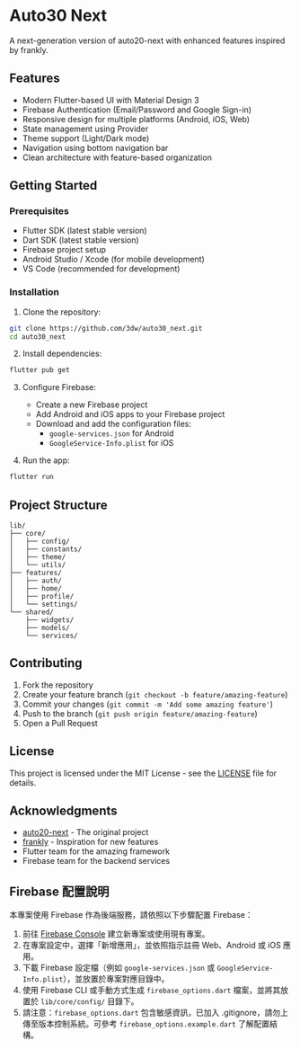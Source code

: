 # Auto30 Next

A next-generation version of auto20-next with enhanced features inspired by frankly.

## Features

- Modern Flutter-based UI with Material Design 3
- Firebase Authentication (Email/Password and Google Sign-in)
- Responsive design for multiple platforms (Android, iOS, Web)
- State management using Provider
- Theme support (Light/Dark mode)
- Navigation using bottom navigation bar
- Clean architecture with feature-based organization

## Getting Started

### Prerequisites

- Flutter SDK (latest stable version)
- Dart SDK (latest stable version)
- Firebase project setup
- Android Studio / Xcode (for mobile development)
- VS Code (recommended for development)

### Installation

1. Clone the repository:
```bash
git clone https://github.com/3dw/auto30_next.git
cd auto30_next
```

2. Install dependencies:
```bash
flutter pub get
```

3. Configure Firebase:
   - Create a new Firebase project
   - Add Android and iOS apps to your Firebase project
   - Download and add the configuration files:
     - `google-services.json` for Android
     - `GoogleService-Info.plist` for iOS

4. Run the app:
```bash
flutter run
```

## Project Structure

```
lib/
├── core/
│   ├── config/
│   ├── constants/
│   ├── theme/
│   └── utils/
├── features/
│   ├── auth/
│   ├── home/
│   ├── profile/
│   └── settings/
└── shared/
    ├── widgets/
    ├── models/
    └── services/
```

## Contributing

1. Fork the repository
2. Create your feature branch (`git checkout -b feature/amazing-feature`)
3. Commit your changes (`git commit -m 'Add some amazing feature'`)
4. Push to the branch (`git push origin feature/amazing-feature`)
5. Open a Pull Request

## License

This project is licensed under the MIT License - see the [LICENSE](LICENSE) file for details.

## Acknowledgments

- [auto20-next](https://github.com/3dw/auto20-next) - The original project
- [frankly](https://github.com/berkmancenter/frankly) - Inspiration for new features
- Flutter team for the amazing framework
- Firebase team for the backend services

## Firebase 配置說明

本專案使用 Firebase 作為後端服務，請依照以下步驟配置 Firebase：

1. 前往 [Firebase Console](https://console.firebase.google.com/) 建立新專案或使用現有專案。
2. 在專案設定中，選擇「新增應用」，並依照指示註冊 Web、Android 或 iOS 應用。
3. 下載 Firebase 設定檔（例如 `google-services.json` 或 `GoogleService-Info.plist`），並放置於專案對應目錄中。
4. 使用 Firebase CLI 或手動方式生成 `firebase_options.dart` 檔案，並將其放置於 `lib/core/config/` 目錄下。
5. 請注意：`firebase_options.dart` 包含敏感資訊，已加入 .gitignore，請勿上傳至版本控制系統。可參考 `firebase_options.example.dart` 了解配置結構。